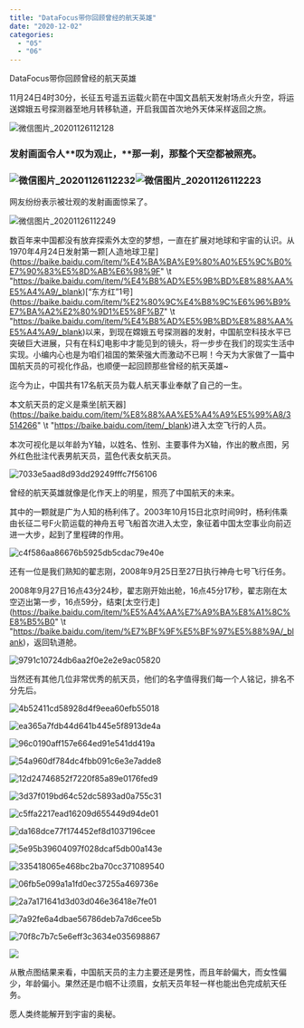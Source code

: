 ```yaml
---
title: "DataFocus带你回顾曾经的航天英雄"
date: "2020-12-02"
categories: 
  - "05"
  - "06"
---
```


DataFocus带你回顾曾经的航天英雄

11月24日4时30分，长征五号遥五运载火箭在中国文昌航天发射场点火升空，将运送嫦娥五号探测器至地月转移轨道，开启我国首次地外天体采样返回之旅。

![微信图片_20201126112128](images/20201126112128.gif)

### 发射画面令人**叹为观止，**那一刹，那整个天空都被照亮。

### ![微信图片_20201126112232](images/20201126112232.jpeg)![微信图片_20201126112223](images/20201126112223.jpeg)

网友纷纷表示被壮观的发射画面惊呆了。

![微信图片_20201126112249](images/20201126112249.png)

数百年来中国都没有放弃探索外太空的梦想，一直在扩展对地球和宇宙的认识。从1970年4月24日发射第一颗[人造地球卫星](https://baike.baidu.com/item/%E4%BA%BA%E9%80%A0%E5%9C%B0%E7%90%83%E5%8D%AB%E6%98%9F" \t "https://baike.baidu.com/item/%E4%B8%AD%E5%9B%BD%E8%88%AA%E5%A4%A9/_blank)[“东方红”1号](https://baike.baidu.com/item/%E2%80%9C%E4%B8%9C%E6%96%B9%E7%BA%A2%E2%80%9D1%E5%8F%B7" \t "https://baike.baidu.com/item/%E4%B8%AD%E5%9B%BD%E8%88%AA%E5%A4%A9/_blank)以来，到现在嫦娥五号探测器的发射，中国航空科技水平已突破巨大进展，只有在科幻电影中才能见到的镜头，将一步步在我们的现实生活中实现。小编内心也是为咱们祖国的繁荣强大而激动不已啊！今天为大家做了一篇中国航天员的可视化作品，也顺便一起回顾那些曾经的航天英雄~

迄今为止，中国共有17名航天员为载人航天事业奉献了自己的一生。

本文航天员的定义是乘坐[航天器](https://baike.baidu.com/item/%E8%88%AA%E5%A4%A9%E5%99%A8/3514266" \t "https://baike.baidu.com/item/_blank)进入太空飞行的人员。

本次可视化是以年龄为Y轴，以姓名、性别、主要事件为X轴，作出的散点图，另外红色批注代表男航天员，蓝色代表女航天员。

![7033e5aad8d93dd29249fffc7f56106](images/7033e5aad8d93dd29249fffc7f56106.png)

曾经的航天英雄就像是化作天上的明星，照亮了中国航天的未来。

其中的一颗就是广为人知的杨利伟了。2003年10月15日北京时间9时，杨利伟乘由长征二号F火箭运载的神舟五号飞船首次进入太空，象征着中国太空事业向前迈进一大步，起到了里程碑的作用。

![c4f586aa86676b5925db5cdac79e40e](images/c4f586aa86676b5925db5cdac79e40e.png)

还有一位是我们熟知的翟志刚，2008年9月25日至27日执行神舟七号飞行任务。

2008年9月27日16点43分24秒，翟志刚开始出舱，16点45分17秒，翟志刚在太空迈出第一步，16点59分，结束[太空行走](https://baike.baidu.com/item/%E5%A4%AA%E7%A9%BA%E8%A1%8C%E8%B5%B0" \t "https://baike.baidu.com/item/%E7%BF%9F%E5%BF%97%E5%88%9A/_blank)，返回轨道舱。

![9791c10724db6aa2f0e2e2e9ac05820](images/9791c10724db6aa2f0e2e2e9ac05820.png)

当然还有其他几位非常优秀的航天员，他们的名字值得我们每一个人铭记，排名不分先后。

![4b52411cd58928d4f9eea60efb55018](images/4b52411cd58928d4f9eea60efb55018.png)

![ea365a7fdb44d641b445e5f8913de4a](images/ea365a7fdb44d641b445e5f8913de4a.png)

![96c0190aff157e664ed91e541dd419a](images/96c0190aff157e664ed91e541dd419a.png)

![54a960df784dc4fbb091c6e3e7adde8](images/54a960df784dc4fbb091c6e3e7adde8.png)

![12d24746852f7220f85a89e0176fed9](images/12d24746852f7220f85a89e0176fed9.png)

![3d37f019bd64c52dc5893ad0a755c31](images/3d37f019bd64c52dc5893ad0a755c31.png)

![c5ffa2217ead16209d655449d94de01](images/c5ffa2217ead16209d655449d94de01.png)

![da168dce77f174452ef8d1037196cee](images/da168dce77f174452ef8d1037196cee.png)

![5e95b39604097f028dcaf5db00a143e](images/5e95b39604097f028dcaf5db00a143e.png)

![335418065e468bc2ba70cc371089540](images/335418065e468bc2ba70cc371089540.png)

![06fb5e099a1a1fd0ec37255a469736e](images/06fb5e099a1a1fd0ec37255a469736e.png)

![2a7a171641d3d03d046e36418e7fe01](images/2a7a171641d3d03d046e36418e7fe01.png)

![7a92fe6a4dbae56786deb7a7d6cee5b](images/7a92fe6a4dbae56786deb7a7d6cee5b.png)

![70f8c7b7c5e6eff3c3634e035698867](images/70f8c7b7c5e6eff3c3634e035698867.png)

![](images/word-image-6.png)

从散点图结果来看，中国航天员的主力主要还是男性，而且年龄偏大，而女性偏少，年龄偏小。果然还是巾帼不让须眉，女航天员年轻一样也能出色完成航天任务。

愿人类终能解开到宇宙的奥秘。
